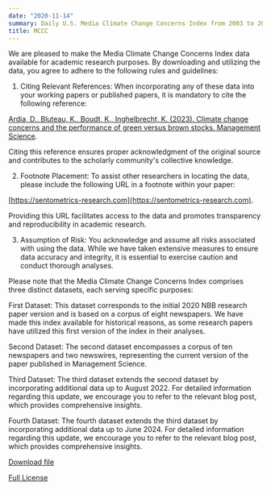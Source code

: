 ```yaml
---
date: "2020-11-14"
summary: Daily U.S. Media Climate Change Concerns Index from 2003 to 2018.
title: MCCC
---
```


We are pleased to make the Media Climate Change Concerns Index data available for academic research purposes. By downloading and utilizing the data, you agree to adhere to the following rules and guidelines:

1) Citing Relevant References: When incorporating any of these data into your working papers or published papers, it is mandatory to cite the following reference:

[Ardia, D., Bluteau, K., Boudt, K., Inghelbrecht, K. (2023). Climate change concerns and the performance of green versus brown stocks. Management Science](https://doi.org/10.1287/mnsc.2022.4636).

Citing this reference ensures proper acknowledgment of the original source and contributes to the scholarly community's collective knowledge.

2) Footnote Placement: To assist other researchers in locating the data, please include the following URL in a footnote within your paper:

[https://sentometrics-research.com](https://sentometrics-research.com).

Providing this URL facilitates access to the data and promotes transparency and reproducibility in academic research.

3) Assumption of Risk: You acknowledge and assume all risks associated with using the data. While we have taken extensive measures to ensure data accuracy and integrity, it is essential to exercise caution and conduct thorough analyses.

Please note that the Media Climate Change Concerns Index comprises three distinct datasets, each serving specific purposes:

First Dataset: This dataset corresponds to the initial 2020 NBB research paper version and is based on a corpus of eight newspapers. We have made this index available for historical reasons, as some research papers have utilized this first version of the index in their analyses.

Second Dataset: The second dataset encompasses a corpus of ten newspapers and two newswires, representing the current version of the paper published in Management Science.

Third Dataset: The third dataset extends the second dataset by incorporating additional data up to August 2022. For detailed information regarding this update, we encourage you to refer to the relevant blog post, which provides comprehensive insights.

Fourth Dataset: The fourth dataset extends the third dataset by incorporating additional data up to June 2024. For detailed information regarding this update, we encourage you to refer to the relevant blog post, which provides comprehensive insights.

[Download file](https://www.dropbox.com/scl/fi/uucc6401uje293ofc3ahq/Sentometrics_US_Media_Climate_Change_Index.xlsx?dl=1&rlkey=jvgb6xg9w4ctdz5cdl6qun5md)

[Full License](https://www.dropbox.com/s/jwjh4b08zvq09nv/LICENSE.txt?dl=0)